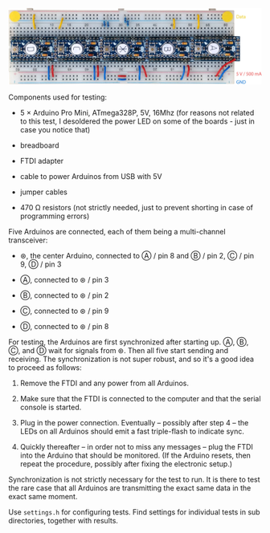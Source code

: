 ![Annotated photo of board](board.jpg)

Components used for testing:

  * 5 × Arduino Pro Mini, ATmega328P, 5V, 16Mhz (for reasons not related to this
    test, I desoldered the power LED on some of the boards - just in case you
    notice that)

  * breadboard

  * FTDI adapter

  * cable to power Arduinos from USB with 5V

  * jumper cables

  * 470 Ω resistors (not strictly needed, just to prevent shorting in case of
    programming errors)

Five Arduinos are connected, each of them being a multi-channel transceiver:

  * ⊛, the center Arduino, connected to Ⓐ / pin 8 and Ⓑ / pin 2, Ⓒ / pin
    9, Ⓓ / pin 3

  * Ⓐ, connected to ⊛ / pin 3

  * Ⓑ, connected to ⊛ / pin 2

  * Ⓒ, connected to ⊛ / pin 9

  * Ⓓ, connected to ⊛ / pin 8

For testing, the Arduinos are first synchronized after starting up. Ⓐ, Ⓑ, Ⓒ, and
Ⓓ wait for signals from ⊛. Then all five start sending and receiving. The
synchronization is not super robust, and so it's a good idea to proceed as
follows:

 1. Remove the FTDI and any power from all Arduinos.

 2. Make sure that the FTDI is connected to the computer and that the serial
    console is started.

 3. Plug in the power connection. Eventually – possibly after step 4 – the LEDs
    on all Arduinos should emit a fast triple-flash to indicate sync.

 4. Quickly thereafter – in order not to miss any messages – plug the FTDI into
    the Arduino that should be monitored. (If the Arduino resets, then repeat
    the procedure, possibly after fixing the electronic setup.)

Synchronization is not strictly necessary for the test to run. It is there to
test the rare case that all Arduinos are transmitting the exact same data in the
exact same moment.

Use `settings.h` for configuring tests. Find settings for individual tests in
sub directories, together with results.
